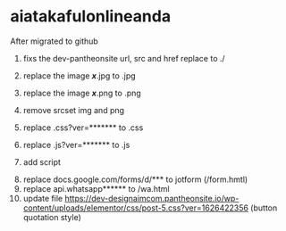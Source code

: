 # aiatakafulonlineanda

After migrated to github

1. fixs the dev-pantheonsite url, src and href replace to ./
2. replace the image ***x***.jpg to .jpg
3. replace the image ***x***.png to .png
4. remove srcset img and png
5. replace .css?ver=******* to .css
6. replace .js?ver=******* to .js

7. add script 

<!-- Global site tag (gtag.js) - Google Ads: 335561374 -->
<script async src="https://www.googletagmanager.com/gtag/js?id=AW-335561374"></script>
<script>
  window.dataLayer = window.dataLayer || [];
  function gtag(){dataLayer.push(arguments);}
  gtag('js', new Date());

  gtag('config', 'AW-335561374');
</script>


8. replace docs.google.com/forms/d/*** to jotform (/form.hmtl)
9. replace api.whatsapp****** to /wa.html
10. update file https://dev-designaimcom.pantheonsite.io/wp-content/uploads/elementor/css/post-5.css?ver=1626422356 (button quotation style)
